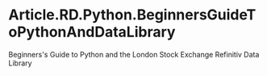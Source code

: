 # Article.RD.Python.BeginnersGuideToPythonAndDataLibrary
Beginners's Guide to Python and the London Stock Exchange Refinitiv Data Library
